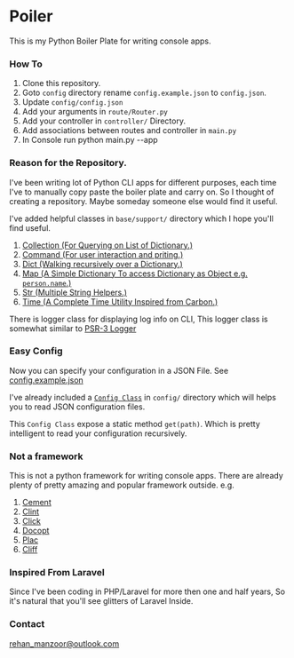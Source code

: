 # Poiler

This is my Python Boiler Plate for writing console apps.

### How To

1. Clone this repository.
2. Goto `config` directory rename `config.example.json` to `config.json`.
3. Update `config/config.json`
4. Add your arguments in `route/Router.py`
5. Add your controller in `controller/` Directory.
6. Add associations between routes and controller in `main.py`
6. In Console run python main.py --app

### Reason for the Repository.

I've been writing lot of Python CLI apps for different purposes, each time I've to manually copy paste the boiler plate and carry on. So I thought of creating a repository. Maybe someday someone else would find it useful. 

I've added helpful classes in `base/support/` directory which I hope you'll find useful.

1. [Collection (For Querying on List of Dictionary.)](https://github.com/rummykhan/poiler/blob/master/base/support/collection.py)</a>
2. [Command (For user interaction and priting.)](https://github.com/rummykhan/poiler/blob/master/base/support/command.py)
3. [Dict (Walking recursively over a Dictionary.)](https://github.com/rummykhan/poiler/blob/master/base/support/dict.py)
4. [Map (A Simple Dictionary To access Dictionary as Object e.g. `person.name`.)](https://github.com/rummykhan/poiler/blob/master/base/support/map.py)
5. [Str (Multiple String Helpers.)](https://github.com/rummykhan/poiler/blob/master/base/support/str.py)
6. [Time (A Complete Time Utility Inspired from Carbon.)](https://github.com/rummykhan/poiler/blob/master/base/support/time.py)

There is logger class for displaying log info on CLI, This logger class is somewhat similar to <a href="http://www.php-fig.org/psr/psr-3/">PSR-3 Logger</a>


### Easy Config
Now you can specify your configuration in a JSON File. See <a href="https://github.com/rummykhan/poiler/blob/master/config/config.example.json">config.example.json</a>

I've already included a <a href="https://github.com/rummykhan/poiler/blob/master/config/config.py">`Config Class`</a> in `config/` directory which will helps you to read JSON configuration files.

This `Config Class` expose a static method `get(path)`. Which is pretty intelligent to read your configuration recursively.

### Not a framework

This is not a python framework for writing console apps. There are already plenty of pretty amazing and popular framework outside.
e.g.
1. [Cement](http://builtoncement.com/)
2. [Clint](https://pypi.python.org/pypi/clint/)
3. [Click](http://click.pocoo.org/5/)
4. [Docopt](http://docopt.org/)
5. [Plac](https://pypi.python.org/pypi/plac)
6. [Cliff](https://docs.openstack.org/developer/cliff/)

### Inspired From Laravel

Since I've been coding in PHP/Laravel for more then one and half  years, So it's natural that you'll see glitters of Laravel Inside.


### Contact
[rehan_manzoor@outlook.com](mailto://rehan_manzoor@outlook.com)